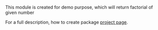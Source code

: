 This module is created for demo purpose,
which will return factorial of given number

For a full description, how to create package
[project page](https://packaging.python.org/en/latest/tutorials/packaging-projects/).
